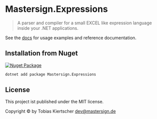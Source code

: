 # Mastersign.Expressions

> A parser and compiler for a small EXCEL like expression language inside your .NET applications.

See the [docs](docs/README.md) for usage examples and reference documentation.

## Installation from Nuget

[![Nuget Package](https://img.shields.io/nuget/v/Mastersign.Expressions.svg?style=flat)](https://www.nuget.org/packages/Mastersign.Expressions/)

```sh
dotnet add package Mastersign.Expressions
```

## License

This project ist published under the MIT license.

Copyright &copy; by Tobias Kiertscher <dev@mastersign.de>

